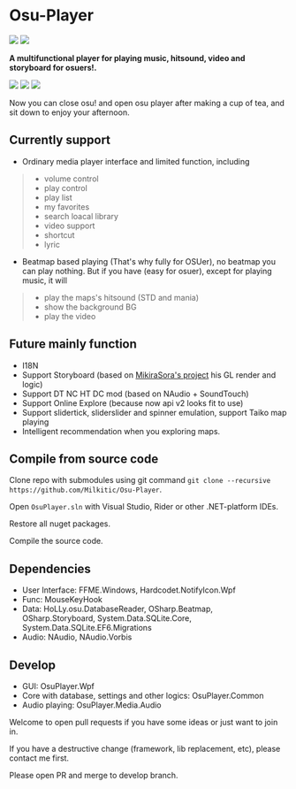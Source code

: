 # Osu-Player
![](https://img.shields.io/badge/.NET-4.6.1-blue.svg)
![](https://img.shields.io/badge/license-GPL-blue.svg)

**A multifunctional player for playing music, hitsound, video and storyboard for osuers!.**

![](http://puu.sh/EDjlF/d10eb3f90c.png)
![](http://puu.sh/EDjot/57a76264ba.png)
![](http://puu.sh/EDjqw/dac1e29cb3.png)

Now you can close osu! and open osu player after making a cup of tea, and sit down to enjoy your afternoon.

## Currently support
* Ordinary media player interface and limited function, including 
> * volume control
> * play control
> * play list
> * my favorites
> * search loacal library
> * video support
> * shortcut
> * lyric
* Beatmap based playing (That's why fully for OSUer), no beatmap you can play nothing. But if you have (easy for osuer), except for playing music, it will
> * play the maps's hitsound (STD and mania)
> * show the background BG
> * play the video

## Future mainly function
* I18N
* Support Storyboard (based on [MikiraSora's project](https://github.com/MikiraSora/ReOsuStoryboardPlayer) his GL render and logic)
* Support DT NC HT DC mod (based on NAudio + SoundTouch)
* Support Online Explore (because now api v2 looks fit to use)
* Support slidertick, sliderslider and spinner emulation, support Taiko map playing
* Intelligent recommendation when you exploring maps.

## Compile from source code
Clone repo with submodules using git command `git clone --recursive https://github.com/Milkitic/Osu-Player`.

Open `OsuPlayer.sln` with Visual Studio, Rider or other .NET-platform IDEs.

Restore all nuget packages.

Compile the source code.

## Dependencies
* User Interface: FFME.Windows, Hardcodet.NotifyIcon.Wpf
* Func: MouseKeyHook
* Data: HoLLy.osu.DatabaseReader, OSharp.Beatmap, OSharp.Storyboard, System.Data.SQLite.Core, System.Data.SQLite.EF6.Migrations
* Audio: NAudio, NAudio.Vorbis

## Develop
* GUI: OsuPlayer.Wpf
* Core with database, settings and other logics: OsuPlayer.Common
* Audio playing: OsuPlayer.Media.Audio

Welcome to open pull requests if you have some ideas or just want to join in.

If you have a destructive change (framework, lib replacement, etc), please contact me first.

Please open PR and merge to develop branch.
